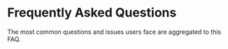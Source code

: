 # Frequently Asked Questions

The most common questions and issues users face are aggregated to this FAQ.
